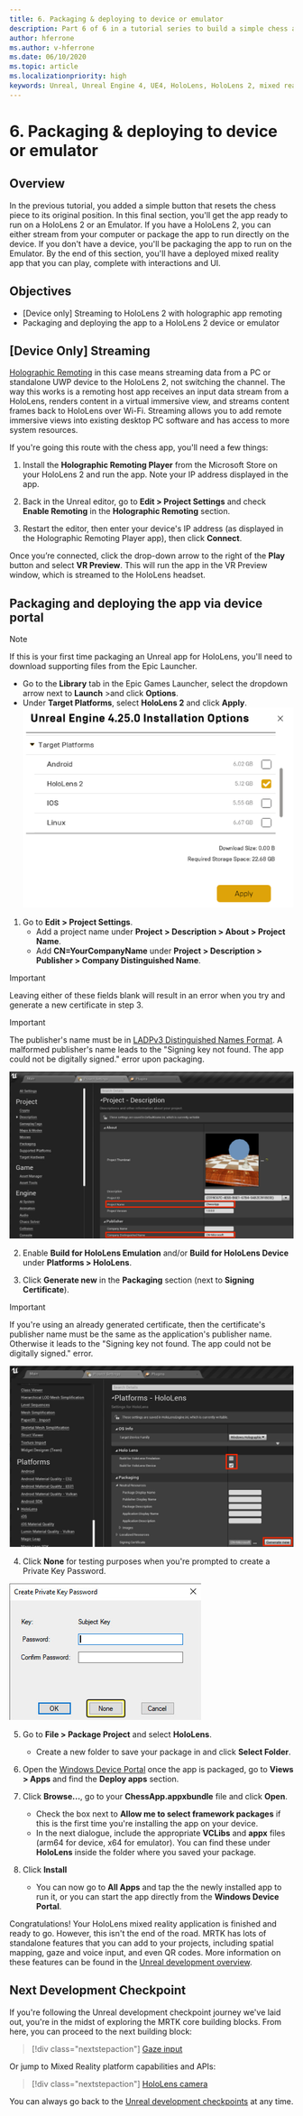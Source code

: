 ```yaml
---
title: 6. Packaging & deploying to device or emulator
description: Part 6 of 6 in a tutorial series to build a simple chess app using Unreal Engine 4 and the Mixed Reality Toolkit UX Tools plugin
author: hferrone
ms.author: v-hferrone
ms.date: 06/10/2020
ms.topic: article
ms.localizationpriority: high
keywords: Unreal, Unreal Engine 4, UE4, HoloLens, HoloLens 2, mixed reality, tutorial, getting started, mrtk, uxt, UX Tools, documentation
---
```


# 6. Packaging & deploying to device or emulator

## Overview

In the previous tutorial, you added a simple button that resets the chess piece to its original position. In this final section, you'll get the app ready to run on a HoloLens 2 or an Emulator. If you have a HoloLens 2, you can either stream from your computer or package the app to run directly on the device. If you don't have a device, you'll be packaging the app to run on the Emulator. By the end of this section, you'll have a deployed mixed reality app that you can play, complete with interactions and UI.

## Objectives

* [Device only] Streaming to HoloLens 2 with holographic app remoting
* Packaging and deploying the app to a HoloLens 2 device or emulator

## [Device Only] Streaming
[Holographic Remoting](https://docs.microsoft.com/windows/mixed-reality/add-holographic-remoting) in this case means streaming data from a PC or standalone UWP device to the HoloLens 2, not switching the channel. The way this works is a remoting host app receives an input data stream from a HoloLens, renders content in a virtual immersive view, and streams content frames back to HoloLens over Wi-Fi. Streaming allows you to add remote immersive views into existing desktop PC software and has access to more system resources.

If you're going this route with the chess app, you'll need a few things:

1.	Install the **Holographic Remoting Player** from the Microsoft Store on your HoloLens 2 and run the app. Note your IP address displayed in the app.

2.	Back in the Unreal editor, go to **Edit > Project Settings** and check **Enable Remoting** in the **Holographic Remoting** section.

3.	Restart the editor, then enter your device's IP address (as displayed in the Holographic Remoting Player app), then click **Connect**.

Once you’re connected, click the drop-down arrow to the right of the **Play** button and select **VR Preview**. This will run the app in the VR Preview window, which is streamed to the HoloLens headset.

## Packaging and deploying the app via device portal

>[!NOTE]
>If this is your first time packaging an Unreal app for HoloLens, you'll need to download supporting files from the Epic Launcher.
>- Go to the **Library** tab in the Epic Games Launcher, select the dropdown arrow next to **Launch** >and click **Options**.
>- Under **Target Platforms**, select **HoloLens 2** and click **Apply**.
>![Change target platform in project settings](images/unreal-uxt/6-installationoptions.PNG)

1.	Go to **Edit > Project Settings**.
    * Add a project name under **Project > Description > About > Project Name**.
    * Add **CN=YourCompanyName** under **Project > Description > Publisher > Company Distinguished Name**.

> [!IMPORTANT]
> Leaving either of these fields blank will result in an error when you try and generate a new certificate in step 3.

> [!IMPORTANT]
> The publisher's name must be in [LADPv3 Distinguished Names Format](https://www.ietf.org/rfc/rfc2253.txt). A malformed publisher's name leads to the "Signing key not found. The app could not be digitally signed." error upon packaging.

![Project Settings - Description](images/unreal-uxt/6-cn.PNG)

2.	Enable **Build for HoloLens Emulation** and/or **Build for HoloLens Device** under **Platforms > HoloLens**.

3.	Click **Generate new** in the **Packaging** section (next to **Signing Certificate**).

> [!IMPORTANT]
> If you're using an already generated certificate, then the certificate's publisher name must be the same as the application's publisher name. Otherwise it leads to the "Signing key not found. The app could not be digitally signed." error.

![Project Settings - Platforms - HoloLens](images/unreal-uxt/6-packaging.PNG)

4. Click **None** for testing purposes when you're prompted to create a Private Key Password.

![Generating new certificate](images/unreal-uxt/6-private-key-testing.png)

5. Go to **File > Package Project** and select **HoloLens**.
    * Create a new folder to save your package in and click **Select Folder**.

6.	Open the [Windows Device Portal](https://docs.microsoft.com/windows/mixed-reality/using-the-windows-device-portal) once the app is packaged, go to **Views > Apps** and find the **Deploy apps** section.

7.	Click **Browse...**, go to your **ChessApp.appxbundle** file and click **Open**.

    * Check the box next to **Allow me to select framework packages** if this is the first time you're installing the app on your device.
    * In the next dialogue, include the appropriate **VCLibs** and **appx** files (arm64 for device, x64 for emulator). You can find these under **HoloLens** inside the folder where you saved your package.

8.	Click **Install**
    * You can now go to **All Apps** and tap the the newly installed app to run it, or you can start the app directly from the **Windows Device Portal**. 

Congratulations! Your HoloLens mixed reality application is finished and ready to go. However, this isn't the end of the road. MRTK has lots of standalone features that you can add to your projects, including spatial mapping, gaze and voice input, and even QR codes. More information on these features can be found in the [Unreal development overview](https://docs.microsoft.com/windows/mixed-reality/unreal-development-overview).

## Next Development Checkpoint

If you're following the Unreal development checkpoint journey we've laid out, you're in the midst of exploring the MRTK core building blocks. From here, you can proceed to the next building block:

> [!div class="nextstepaction"]
> [Gaze input](../unreal-gaze-input.md)

Or jump to Mixed Reality platform capabilities and APIs:

> [!div class="nextstepaction"]
> [HoloLens camera](../unreal-hololens-camera.md)

You can always go back to the [Unreal development checkpoints](../unreal-development-overview.md#2-core-building-blocks) at any time.
